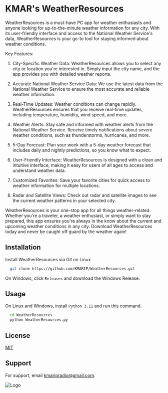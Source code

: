 
# KMAR's WeatherResources

 WeatherResources is a must-have PC app for weather enthusiasts and anyone looking for up-to-the-minute weather information for any city. With its user-friendly interface and access to the National Weather Service's data, WeatherResources is your go-to tool for staying informed about weather conditions.

Key Features:
1. City-Specific Weather Data: WeatherResources allows you to select any city or location you're interested in. Simply input the city name, and the app provides you with detailed weather reports.

2. Accurate National Weather Service Data: We use the latest data from the National Weather Service to ensure the most accurate and reliable weather information.

3. Real-Time Updates: Weather conditions can change rapidly. WeatherResources ensures that you receive real-time updates, including temperature, humidity, wind speed, and more.

4. Weather Alerts: Stay safe and informed with weather alerts from the National Weather Service. Receive timely notifications about severe weather conditions, such as thunderstorms, hurricanes, and more.

5. 5-Day Forecast: Plan your week with a 5-day weather forecast that includes daily and nightly predictions, so you know what to expect.

6. User-Friendly Interface: WeatherResources is designed with a clean and intuitive interface, making it easy for users of all ages to access and understand weather data.

7. Customized Favorites: Save your favorite cities for quick access to weather information for multiple locations.

8. Radar and Satellite Views: Check out radar and satellite images to see the current weather patterns in your selected city.

WeatherResources is your one-stop app for all things weather-related. Whether you're a traveler, a weather enthusiast, or simply want to stay prepared, this app ensures you're always in the know about the current and upcoming weather conditions in any city. Download WeatherResources today and never be caught off guard by the weather again!
## Installation

Install WeatherResources via Git on Linux

```bash
  git clone https://github.com/KMARIP/WeatherResources.git
```
On Windows, click ```Releases``` and download the Windows Release.

## Usage
On Linux and Windows, install ```Python 3.11``` and run this command.
```bash
  cd WeatherResources
  python WeatherResources.py
```

## License

[MIT](https://choosealicense.com/licenses/mit/)


## Support

For support, email kmaripradio@gmail.com.



![Logo](https://cdn.discordapp.com/attachments/1142609543029862511/1163592272521220286/logovar2.png?ex=654022c0&is=652dadc0&hm=3ea6ff18026ec434d4a312b7bc689aa5ee77350a84d598bd759402ef48d566f8&)

